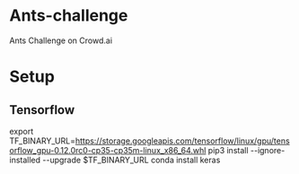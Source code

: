 # Ants-challenge

Ants Challenge on Crowd.ai

# Setup

## Tensorflow

export TF_BINARY_URL=https://storage.googleapis.com/tensorflow/linux/gpu/tensorflow_gpu-0.12.0rc0-cp35-cp35m-linux_x86_64.whl
pip3 install --ignore-installed --upgrade $TF_BINARY_URL
conda install keras
